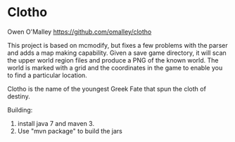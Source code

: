 Clotho
========
Owen O'Malley
https://github.com/omalley/clotho

This project is based on mcmodify, but fixes a few problems with the parser and
adds a map making capability. Given a save game directory, it will scan the
upper world region files and produce a PNG of the known world. The world is
marked with a grid and the coordinates in the game to enable you to find a
particular location.

Clotho is the name of the youngest Greek Fate that spun the cloth of destiny.

Building:
1. install java 7 and maven 3.
2. Use "mvn package" to build the jars
